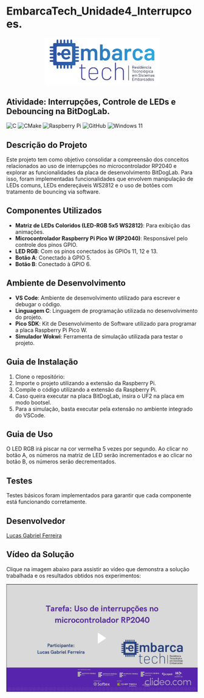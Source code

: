 # EmbarcaTech_Unidade4_Interrupcoes.
<p align="center">
  <img src="Group 658.png" alt="EmbarcaTech" width="300">
</p>

## Atividade: Interrupções, Controle de LEDs e Debouncing na BitDogLab.

![C](https://img.shields.io/badge/c-%2300599C.svg?style=for-the-badge&logo=c&logoColor=white)
![CMake](https://img.shields.io/badge/CMake-%23008FBA.svg?style=for-the-badge&logo=cmake&logoColor=white)
![Raspberry Pi](https://img.shields.io/badge/-Raspberry_Pi-C51A4A?style=for-the-badge&logo=Raspberry-Pi)
![GitHub](https://img.shields.io/badge/github-%23121011.svg?style=for-the-badge&logo=github&logoColor=white)
![Windows 11](https://img.shields.io/badge/Windows%2011-%230079d5.svg?style=for-the-badge&logo=Windows%2011&logoColor=white)

## Descrição do Projeto

Este projeto tem como objetivo consolidar a compreensão dos conceitos relacionados ao uso de interrupções no microcontrolador RP2040 e explorar as funcionalidades da placa de desenvolvimento BitDogLab. Para isso, foram implementadas funcionalidades que envolvem manipulação de LEDs comuns, LEDs endereçáveis WS2812 e o uso de botões com tratamento de bouncing via software.

## Componentes Utilizados

- **Matriz de LEDs Coloridos (LED-RGB 5x5 WS2812)**: Para exibição das animações.
- **Microcontrolador Raspberry Pi Pico W (RP2040)**: Responsável pelo controle dos pinos GPIO.
- **LED RGB**: Com os pinos conectados às GPIOs 11, 12 e 13.
- **Botão A**: Conectado à GPIO 5.
- **Botão B**: Conectado à GPIO 6.

## Ambiente de Desenvolvimento

- **VS Code**: Ambiente de desenvolvimento utilizado para escrever e debugar o código.
- **Linguagem C**: Linguagem de programação utilizada no desenvolvimento do projeto.
- **Pico SDK**: Kit de Desenvolvimento de Software utilizado para programar a placa Raspberry Pi Pico W.
- **Simulador Wokwi**: Ferramenta de simulação utilizada para testar o projeto.

## Guia de Instalação

1. Clone o repositório:
2. Importe o projeto utilizando a extensão da Raspberry Pi.
3. Compile o código utilizando a extensão da Raspberry Pi.
4. Caso queira executar na placa BitDogLab, insira o UF2 na placa em modo bootsel.
5. Para a simulação, basta executar pela extensão no ambiente integrado do VSCode.

## Guia de Uso

O LED RGB irá piscar na cor vermelha 5 vezes por segundo. Ao clicar no botão A, os números na matriz de LED serão incrementados e ao clicar no botão B, os números serão decrementados.

## Testes

Testes básicos foram implementados para garantir que cada componente está funcionando corretamente. 

## Desenvolvedor

[Lucas Gabriel Ferreira](https://github.com/usuario-lider)

## Vídeo da Solução

Clique na imagem abaixo para assistir ao vídeo que demonstra a solução trabalhada e os resultados obtidos nos experimentos:

<p align="center">
  <a href="https://www.dropbox.com/scl/fi/olfe73bnvgnyyqdtbq2ob/Unidade-4-Interrup-es.mp4?rlkey=o4dwyh5jpo8l9fu48hgghmvhe&st=xm3u9pu6&dl=0">
    <img src="Video.png" alt="Vídeo demonstrativo" width="900">
  </a>
</p>


